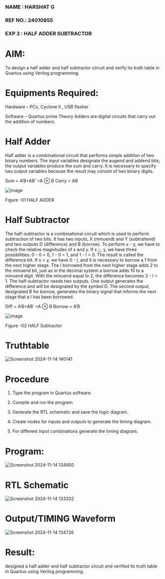 ### NAME : HARSHAT G
### REF NO.: 24010855
### EXP 3 : HALF ADDER SUBTRACTOR


# AIM:

To design a half adder and half subtractor circuit and verify its truth table in Quartus using Verilog programming.

# Equipments Required:

Hardware – PCs, Cyclone II , USB flasher 

Software – Quartus prime Theory Adders are digital circuits that carry out the addition of numbers.

# Half Adder

Half adder is a combinational circuit that performs simple addition of two binary numbers. The input variables designate the augend and addend bits; the output variables produce the sum and carry. It is necessary to specify two output variables because the result may consist of two binary digits.

Sum = A’B+AB’ =A ⊕ B Carry = AB

![image](https://github.com/naavaneetha/HALF_ADDER_SUBTRACTOR/assets/154305477/bd4a0b2c-cdbc-4184-ab08-81578f121e1f)

Figure -01 HALF ADDER

# Half Subtractor

The half-subtractor is a combinational circuit which is used to perform subtraction of two bits. It has two inputs, X (minuend) and Y (subtrahend) and two outputs D (difference) and B (borrow). To perform x - y, we have to check the relative magnitudes of x and y. If x ;;, y, we have three possibilities: 0 - 0 = 0, 1 - 0 = 1, and 1 - I = 0. The result is called the difference bit. If x < y, we have 0 - I, and it is necessary to borrow a 1 from the next higher stage. The I borrowed from the next higher stage adds 2 to the minuend bit, just as in the decimal system a borrow adds 10 to a minuend digit. With the minuend equal to 2, the difference becomes 2 - I = 1. The half-subtractor needs two outputs. One output generates the difference and will be designated by the symbol D. The second output, designated B for borrow, generates the binary signal that informs the next stage that a I has been borrowed. 

Diff = A’B+AB’ =A ⊕ B
Borrow = A’B

 ![image](https://github.com/naavaneetha/HALF_ADDER_SUBTRACTOR/assets/154305477/d76b099c-513f-4e7c-843a-e2fd028a531a)

Figure -02 HALF Subtractor

# Truthtable

![Screenshot 2024-11-14 140141](https://github.com/user-attachments/assets/0799a060-8381-460d-bd14-2c7e0f8a5d3b)

# Procedure

1.	Type the program in Quartus software.

2.	Compile and run the program.

3.	Generate the RTL schematic and save the logic diagram.

4.	Create nodes for inputs and outputs to generate the timing diagram.

5.	For different input combinations generate the timing diagram.


# Program:

![Screenshot 2024-11-14 134950](https://github.com/user-attachments/assets/8fe73cd4-98f4-49cd-a4f1-dc6496ca97f4)


# RTL Schematic

![Screenshot 2024-11-14 133332](https://github.com/user-attachments/assets/39541d84-3b49-4d0d-84d1-d01d817ecae4)

# Output/TIMING Waveform

![Screenshot 2024-11-14 134726](https://github.com/user-attachments/assets/fc689635-9a10-4a28-a202-7b5ad8d66b7a)

# Result:

 designed a half adder and half subtractor circuit and verified its truth table in Quartus using Verilog programming.
